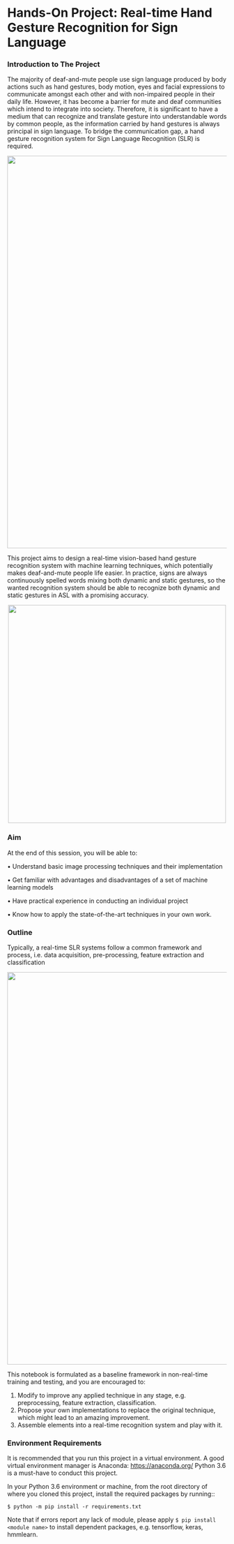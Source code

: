 # Hands-On Project: Real-time Hand Gesture Recognition for Sign Language

### Introduction to The Project
The majority of deaf-and-mute people use sign language produced by body actions such as hand gestures, body motion, eyes and facial expressions to communicate amongst each other and with non-impaired people in their daily life. However, it has become a barrier for mute and deaf communities which intend to integrate into society. Therefore, it is significant to have a medium that can recognize and translate gesture into understandable words by common people, as the information carried by hand gestures is always principal in sign language. To bridge the communication gap, a hand gesture recognition system for Sign Language Recognition (SLR) is required.

<div align=center><img src=https://github.com/JianqiaoMao/UCL_AISOC_Tutorial_HandGestureRecognition/blob/main/IMAGES/ASL.png width=900 /></div>

This project aims to design a real-time vision-based hand gesture recognition system with machine learning techniques, which potentially makes deaf-and-mute people life easier. In practice, signs are always continuously spelled words mixing both dynamic and static gestures, so the wanted recognition system should be able to recognize both dynamic and static gestures in ASL with a promising accuracy.

<div align=center><img src=https://github.com/JianqiaoMao/UCL_AISOC_Tutorial_HandGestureRecognition/blob/main/IMAGES/system_diagram.png width=500 /></div>
 
### Aim
At the end of this session, you will be able to:

•	Understand basic image processing techniques and their implementation

•	Get familiar with advantages and disadvantages of a set of machine learning models

•	Have practical experience in conducting an individual project

•	Know how to apply the state-of-the-art techniques in your own work.

### Outline
Typically, a real-time SLR systems follow a common framework and process, i.e. data acquisition, pre-processing, feature extraction and classification
 
 <div align=center><img src=https://github.com/JianqiaoMao/UCL_AISOC_Tutorial_HandGestureRecognition/blob/main/IMAGES/process.png width=900 /></div>
 
This notebook is formulated as a baseline framework in non-real-time training and testing, and you are encouraged to:
1) Modify to improve any applied technique in any stage, e.g. preprocessing, feature extraction, classification. 
2) Propose your own implementations to replace the original technique, which might lead to an amazing improvement.
3) Assemble elements into a real-time recognition system and play with it.

### Environment Requirements

It is recommended that you run this project in a virtual environment. A good virtual
environment manager is Anaconda: https://anaconda.org/
Python 3.6 is a must-have to conduct this project.

In your Python 3.6 environment or machine, from the root directory of where you
cloned this project, install the required packages by running::

    $ python -m pip install -r requirements.txt

Note that if errors report any lack of module, please apply `$ pip install <module name>` to install dependent packages, e.g. tensorflow, keras, hmmlearn.
